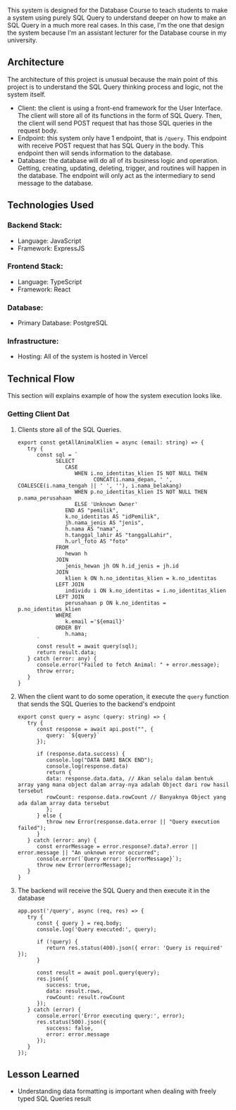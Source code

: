This system is designed for the Database Course to teach students to make a system using purely SQL Query to understand
deeper on how to make an SQL Query in a much more real cases. In this case, I'm the one that design the system because I'm an
assistant lecturer for the Database course in my university.

## Architecture
The architecture of this project is unusual because the main point of this project is to understand the SQL Query thinking process and logic, not the system itself.
- Client: the client is using a front-end framework for the User Interface. The client will store all of its functions in the form of SQL Query. Then, the client will send POST request that has those SQL queries in the request body.
- Endpoint: this system only have 1 endpoint, that is `/query`. This endpoint with receive POST request that has SQL Query in the body. This endpoint then will sends information to the database.
- Database: the database will do all of its business logic and operation. Getting, creating, updating, deleting, trigger, and routines will happen in the database. The endpoint will only act as the intermediary to send message to the database.

## Technologies Used
### Backend Stack:
- Language: JavaScript
- Framework: ExpressJS

### Frontend Stack:
- Language: TypeScript
- Framework: React 

### Database:
- Primary Database: PostgreSQL

### Infrastructure:
- Hosting: All of the system is hosted in Vercel

## Technical Flow
This section will explains example of how the system execution looks like.
### Getting Client Dat 
1. Clients store all of the SQL Queries.
   ```
   export const getAllAnimalKlien = async (email: string) => {
      try {
         const sql = `
               SELECT 
                  CASE
                     WHEN i.no_identitas_klien IS NOT NULL THEN 
                           CONCAT(i.nama_depan, ' ', COALESCE(i.nama_tengah || ' ', ''), i.nama_belakang)
                     WHEN p.no_identitas_klien IS NOT NULL THEN p.nama_perusahaan
                     ELSE 'Unknown Owner'
                  END AS "pemilik",
                  k.no_identitas AS "idPemilik",
                  jh.nama_jenis AS "jenis",
                  h.nama AS "nama",
                  h.tanggal_lahir AS "tanggalLahir",
                  h.url_foto AS "foto"
               FROM 
                  hewan h
               JOIN 
                  jenis_hewan jh ON h.id_jenis = jh.id
               JOIN 
                  klien k ON h.no_identitas_klien = k.no_identitas
               LEFT JOIN 
                  individu i ON k.no_identitas = i.no_identitas_klien
               LEFT JOIN 
                  perusahaan p ON k.no_identitas = p.no_identitas_klien
               WHERE 
                  k.email ='${email}'
               ORDER BY 
                  h.nama;
         `
         const result = await query(sql);
         return result.data;
      } catch (error: any) {
         console.error("Failed to fetch Animal: " + error.message);
         throw error;
      }
   }
   ```
2. When the client want to do some operation, it execute the `query` function that sends the SQL Queries to the backend's endpoint
   ```
   export const query = async (query: string) => {
      try {
         const response = await api.post("", {
            query: `${query}`
         });
         
         if (response.data.success) {
            console.log("DATA DARI BACK END");
            console.log(response.data)
            return {
            data: response.data.data, // Akan selalu dalam bentuk array yang mana object dalam array-nya adalah Object dari row hasil tersebut
            rowCount: response.data.rowCount // Banyaknya Object yang ada dalam array data tersebut
            };
         } else {
            throw new Error(response.data.error || "Query execution failed");
         }
      } catch (error: any) {
         const errorMessage = error.response?.data?.error || error.message || "An unknown error occurred";
         console.error(`Query error: ${errorMessage}`);
         throw new Error(errorMessage);
      }
   }
   ```
3. The backend will receive the SQL Query and then execute it in the database
   ```
   app.post('/query', async (req, res) => {
      try {
         const { query } = req.body;
         console.log('Query executed:', query);
         
         if (!query) {
            return res.status(400).json({ error: 'Query is required' });
         }
         
         const result = await pool.query(query);
         res.json({
            success: true,
            data: result.rows,
            rowCount: result.rowCount
         });
      } catch (error) {
         console.error('Error executing query:', error);
         res.status(500).json({
            success: false,
            error: error.message
         });
      }
   });
   ```

## Lesson Learned
- Understanding data formatting is important when dealing with freely typed SQL Queries result